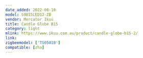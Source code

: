 ```yaml
---
date_added: 2022-06-10
model: S9B15LED12-ZB
vendor: Mercator Ikuü
title: Candle Globe B15
category: light
mlink: https://www.ikuu.com.au/product/candle-globe-b15-2/
link: 
zigbeemodel: ['TS0501B']
compatible: [zha]
---
```




